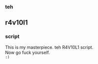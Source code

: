 ### teh
## r4v10l1 
### script   
This is my masterpiece. teh R4V10L1 script.      
Now go fuck yourself.  
``` :) ```
